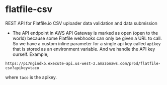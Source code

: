 # flatfile-csv
REST API for Flatfile.io CSV uploader data validation and data submission

* The API endpoint in AWS API Gateway is marked as open (open to the world) because some Flatfile webhooks can only be given a URL to call. So we have a custom inline parameter for a single api key called `apikey` that is stored as an environment variable. And we handle the API key ourself. Example,
```
https://p17ngindkb.execute-api.us-west-2.amazonaws.com/prod/flatfile-csv?apikey=taco
```
where `taco` is the apikey.